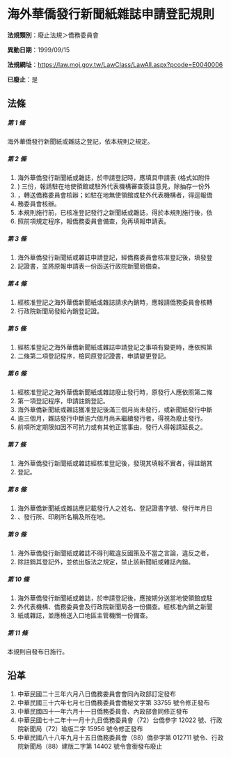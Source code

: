 # 海外華僑發行新聞紙雜誌申請登記規則

**法規類別**：廢止法規＞僑務委員會

**異動日期**：1999/09/15  

**法規網址**：https://law.moj.gov.tw/LawClass/LawAll.aspx?pcode=E0040006

**已廢止**：是



## 法條
##### 第 1 條
海外華僑發行新聞紙或雜誌之登記，依本規則之規定。

##### 第 2 條
1. 海外華僑發行新聞紙或雜誌，於申請登記時，應填具申請表 (格式如附件
1. ) 三份，報請駐在地使領館或駐外代表機構審查簽註意見，除抽存一份外
1. ，轉送僑務委員會核辦；如駐在地無使領館或駐外代表機構者，得逕報僑
1. 務委員會核辦。
1. 本規則施行前，已核准登記發行之新聞紙或雜誌，得於本規則施行後，依
1. 照前項規定程序，報僑務委員會備查，免再填報申請表。

##### 第 3 條
1. 海外華僑發行新聞紙或雜誌申請登記，經僑務委員會核准登記後，填發登
1. 記證書，並將原報申請表一份函送行政院新聞局備查。

##### 第 4 條
1. 經核准登記之海外華僑新聞紙或雜誌請求內銷時，應報請僑務委員會核轉
1. 行政院新聞局發給內銷登記證。

##### 第 5 條
1. 經核准登記之海外華僑新聞紙或雜誌申請登記之事項有變更時，應依照第
1. 二條第二項登記程序，檢同原登記證書，申請變更登記。

##### 第 6 條
1. 經核准登記之海外華僑新聞紙或雜誌廢止發行時，原發行人應依照第二條
1. 第一項登記程序，申請註銷登記。
1. 海外華僑新聞紙或雜誌獲准登記後滿三個月尚未發行，或新聞紙發行中斷
1. 逾三個月，雜誌發行中斷逾六個月尚未繼續發行者，得視為廢止發行。
1. 前項所定期限如因不可抗力或有其他正當事由，發行人得報請延長之。

##### 第 7 條
1. 海外華僑發行新聞紙或雜誌經核准登記後，發現其填報不實者，得註銷其
1. 登記。

##### 第 8 條
1. 海外華僑新聞紙或雜誌應記載發行人之姓名、登記證書字號、發行年月日
1. 、發行所、印刷所名稱及所在地。

##### 第 9 條
1. 海外華僑發行新聞紙或雜誌不得刊載違反國策及不當之言論，違反之者，
1. 除註銷其登記外，並依出版法之規定，禁止該新聞紙或雜誌內銷。

##### 第 10 條
1. 海外華僑發行新聞紙或雜誌，於申請登記後，應按期分送當地使領館或駐
1. 外代表機構、僑務委員會及行政院新聞局各一份備查。經核准內銷之新聞
1. 紙或雜誌，並應檢送入口地區主管機關一份備查。

##### 第 11 條
本規則自發布日施行。

## 沿革
1. 中華民國二十三年六月八日僑務委員會會同內政部訂定發布
1. 中華民國三十六年七月七日僑務委員會僑秘文字第 33755  號令修正發布
1. 中華民國四十一年六月十一日僑務委員會、內政部會同修正發布
1. 中華民國七十二年十一月十九日僑務委員會（72）台僑參字 12022  號、行政院新聞局（72）瑜版二字 15956  號令修正發布
1. 中華民國八十八年九月十五日僑務委員會（88）僑參字第 012711 號令、行政院新聞局（88）建版二字第 14402  號令會銜發布廢止
